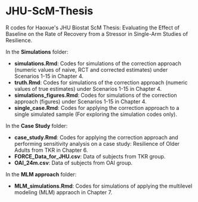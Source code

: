 # JHU-ScM-Thesis
R codes for Haoxue's JHU Biostat ScM Thesis: Evaluating the Effect of Baseline on the Rate of Recovery from a Stressor in Single-Arm Studies of Resilience.

In the **Simulations** folder:

- **simulations.Rmd**: Codes for simulations of the correction approach (numeric values of naive, RCT and corrected estimates) under Scenarios 1-15 in Chapter 4.
- **truth.Rmd**: Codes for simulations of the correction approach (numeric values of true estimates) under Scenarios 1-15 in Chapter 4. 
- **simulations_figures.Rmd**: Codes for simulations of the correction approach (figures) under Scenarios 1-15 in Chapter 4.
- **single_case.Rmd**: Codes for applying the correction approach to a single simulated sample (For exploring the simulation codes only).

In the **Case Study** folder:

- **case_study.Rmd**: Codes for applying the correction approach and performing sensitivity analysis on a case study: Resilience of Older Adults from TKR in Chapter 6.
- **FORCE_Data_for_JHU.csv**: Data of subjects from TKR group.
- **OAI_24m.csv**: Data of subjects from OAI group.

In the **MLM approach** folder:

- **MLM_simulations.Rmd**: Codes for simulations of applying the multilevel modeling (MLM) appraoch in Chapter 7. 
